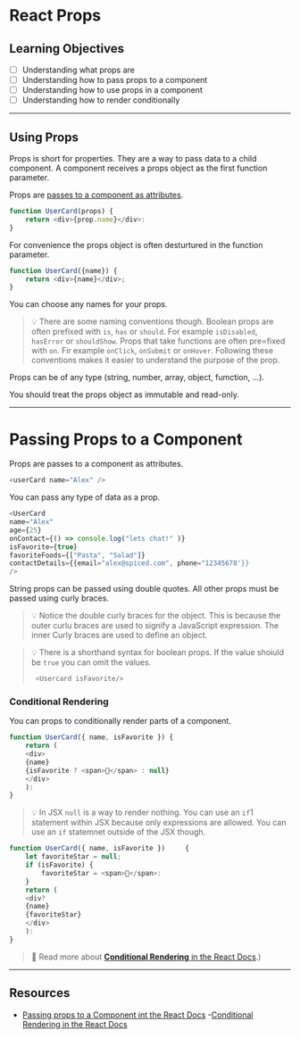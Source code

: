 # React Props

## Learning Objectives 

  - [ ] Understanding what props are
  - [ ] Understanding how to pass props to a component
  - [ ] Understanding how to use props in a component
  - [ ] Understanding how to render conditionally

  ---

  ## Using Props

   Props is short for properties. They are a way to pass data to a child component. A component receives a props object as the first function parameter.

   Props are [passes to a component as attributes](#passing-props-to-a-component).

   ```js
   function UserCard(props) {
       return <div>{prop.name}</div>:
   }
   ```

   For convenience the props object is often desturtured in the function parameter.

   ```js
   function UserCard({name}) {
       return <div>{name}</div>;
   }
   ```

You can choose any names for your props.

> 💡 There are some naming conventions though. Boolean props are often prefixed with `is`, `has` or `should`. For example `isDisabled`, `hasError` or `shouldShow`.
Props that take functions are often pre=fixed with `on`. Fir example `onClick`, `onSubmit` or `onHover`. Following these conventions makes it easier to understand the purpose of the prop.
 
 Props can be of any type (string, number, array, object, fumction, ...).

 You should treat the props object as immutable and read-only.

 ---

# Passing Props to a Component

Props are passes to a component as attributes.

```js
<userCard name="Alex" />
```
You can pass any type of data as a prop.

```js
<UserCard
name="Alex"
age={25}
onContact={() => console.log("lets chat!" )}
isFavorite={true}
favoriteFoods={["Pasta", "Salad"]}
contactDetails={{email="alex@spiced.com", phone="12345678'}}
/>
```

String props can be passed using double quotes. All other props must be passed using curly braces.

> 💡 Notice the double curly braces for the object. This is because the outer curlu braces are used to signify a JavaScript expression. The inner Curly braces are used to define an object.

> 💡 There is a shorthand syntax for boolean props. If the value shoiuld be `true` you can omit the values.
>
>```js
>  <Usercard isFavorite/>
>```

### Conditional Rendering

You can props to conditionally render parts of a component.

```js
function UserCard({ name, isFavorite }) {
    return (
    <div>
    {name}
    {isFavorite ? <span>🌟</span> : null}
    </div>
    ):
}
```

> 💡 In JSX `null` is a way to render nothing.
You can use an `if`1 statement within JSX because only expressions are allowed. You can use an `if` statemnet outside of the JSX though.

```js
function UserCard({ name, isFavorite })     {
    let favoriteStar = null;
    if (isFavorite) {
        favoriteStar = <span>🌟</span>:
    }
    return (
    <div?
    {name}
    {favoriteStar}
    </div>
    ):
}
```

> 📙 Read more about [**Conditional Rendering**
> in the React Docs](https://beta.reactjs.org/learn/conditional-rendering).)

---

## Resources

- [Passing props to a Component int the React Docs](https://beta.reactjs.org/leranlpassing=props-to-a-component)
-[Conditional Rendering in the React Docs](https://beta.reactjs.org/learn/conditional-rendering)
